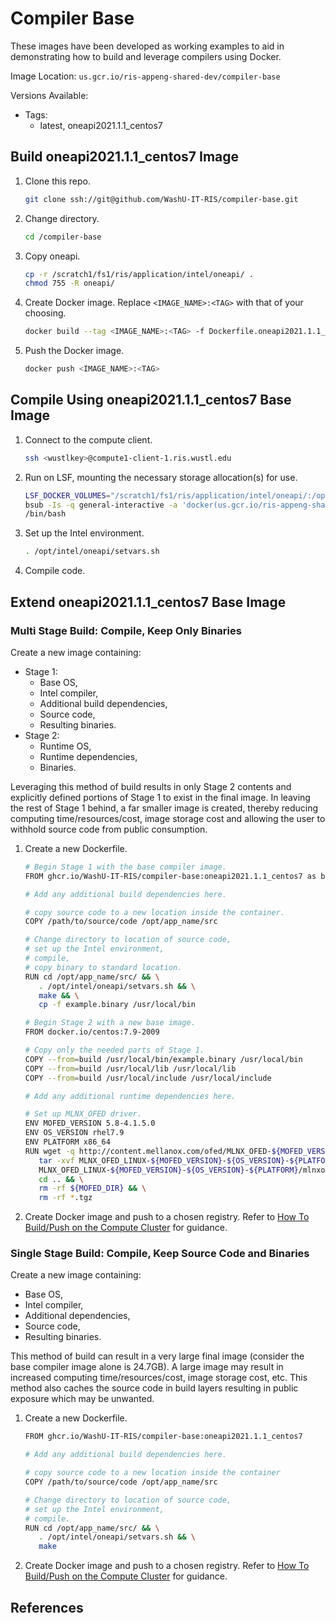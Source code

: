 # Compiler Base

These images have been developed as working examples to aid in demonstrating how to
build and leverage compilers using Docker.

Image Location: `us.gcr.io/ris-appeng-shared-dev/compiler-base`

Versions Available:
- Tags:
  - latest, oneapi2021.1.1_centos7

## Build oneapi2021.1.1_centos7 Image
1. Clone this repo.
   ```bash
   git clone ssh://git@github.com/WashU-IT-RIS/compiler-base.git
   ```
2. Change directory.
   ```bash
   cd /compiler-base
   ```
3. Copy oneapi.
   ```bash
   cp -r /scratch1/fs1/ris/application/intel/oneapi/ .
   chmod 755 -R oneapi/
   ```
4. Create Docker image. Replace `<IMAGE_NAME>:<TAG>` with that of your choosing.
   ```bash
   docker build --tag <IMAGE_NAME>:<TAG> -f Dockerfile.oneapi2021.1.1_centos7 .
   ```
5. Push the Docker image.
   ```bash
   docker push <IMAGE_NAME>:<TAG>
   ```

## Compile Using oneapi2021.1.1_centos7 Base Image
1. Connect to the compute client.
   ```bash
   ssh <wustlkey>@compute1-client-1.ris.wustl.edu
2. Run on LSF, mounting the necessary storage allocation(s) for use.
   ```bash
   LSF_DOCKER_VOLUMES="/scratch1/fs1/ris/application/intel/oneapi/:/opt/intel/oneapi" \
   bsub -Is -q general-interactive -a 'docker(us.gcr.io/ris-appeng-shared-dev/compiler-base:oneapi2021.1.1_centos7)' \
   /bin/bash
   ```
3. Set up the Intel environment.
   ```bash
   . /opt/intel/oneapi/setvars.sh
   ```
4. Compile code.

## Extend oneapi2021.1.1_centos7 Base Image

### Multi Stage Build: Compile, Keep Only Binaries
Create a new image containing:
* Stage 1:
  * Base OS,
  * Intel compiler,
  * Additional build dependencies,
  * Source code,
  * Resulting binaries.
* Stage 2:
  * Runtime OS,
  * Runtime dependencies,
  * Binaries.

Leveraging this method of build results in only Stage 2 contents and explicitly defined portions of Stage 1
to exist in the final image. In leaving the rest of Stage 1 behind, a far smaller image is created, thereby
reducing computing time/resources/cost, image storage cost and allowing the user to withhold source code from
public consumption.

1. Create a new Dockerfile.
   ```bash
   # Begin Stage 1 with the base compiler image.
   FROM ghcr.io/WashU-IT-RIS/compiler-base:oneapi2021.1.1_centos7 as build

   # Add any additional build dependencies here.

   # copy source code to a new location inside the container.
   COPY /path/to/source/code /opt/app_name/src

   # Change directory to location of source code,
   # set up the Intel environment,
   # compile,
   # copy binary to standard location.
   RUN cd /opt/app_name/src/ && \
      . /opt/intel/oneapi/setvars.sh && \
      make && \
      cp -f example.binary /usr/local/bin

   # Begin Stage 2 with a new base image.
   FROM docker.io/centos:7.9-2009

   # Copy only the needed parts of Stage 1.
   COPY --from=build /usr/local/bin/example.binary /usr/local/bin
   COPY --from=build /usr/local/lib /usr/local/lib
   COPY --from=build /usr/local/include /usr/local/include

   # Add any additional runtime dependencies here.

   # Set up MLNX_OFED driver.
   ENV MOFED_VERSION 5.8-4.1.5.0
   ENV OS_VERSION rhel7.9
   ENV PLATFORM x86_64
   RUN wget -q http://content.mellanox.com/ofed/MLNX_OFED-${MOFED_VERSION}/MLNX_OFED_LINUX-${MOFED_VERSION}-${OS_VERSION}-${PLATFORM}.tgz && \
      tar -xvf MLNX_OFED_LINUX-${MOFED_VERSION}-${OS_VERSION}-${PLATFORM}.tgz && \
      MLNX_OFED_LINUX-${MOFED_VERSION}-${OS_VERSION}-${PLATFORM}/mlnxofedinstall --user-space-only --without-fw-update -q  --distro ${OS_VERSION} && \
      cd .. && \
      rm -rf ${MOFED_DIR} && \
      rm -rf *.tgz
   ```
2. Create Docker image and push to a chosen registry. Refer to
   [ How To Build/Push on the Compute Cluster](https://docs.ris.wustl.edu/doc/compute/recipes/docker-on-compute.html#build-images-using-compute)
   for guidance.

### Single Stage Build: Compile, Keep Source Code and Binaries
Create a new image containing:
* Base OS,
* Intel compiler,
* Additional dependencies,
* Source code,
* Resulting binaries.

This method of build can result in a very large final image (consider the base compiler image alone is 24.7GB).
A large image may result in increased computing time/resources/cost, image storage cost, etc. This method also
caches the source code in build layers resulting in public exposure which may be unwanted.

1. Create a new Dockerfile.
   ```bash
   FROM ghcr.io/WashU-IT-RIS/compiler-base:oneapi2021.1.1_centos7

   # Add any additional build dependencies here.

   # copy source code to a new location inside the container
   COPY /path/to/source/code /opt/app_name/src

   # Change directory to location of source code,
   # set up the Intel environment,
   # compile.
   RUN cd /opt/app_name/src/ && \
      . /opt/intel/oneapi/setvars.sh && \
      make
   ```
2. Create Docker image and push to a chosen registry. Refer to
   [ How To Build/Push on the Compute Cluster](https://docs.ris.wustl.edu/doc/compute/recipes/docker-on-compute.html#build-images-using-compute)
   for guidance.

## References
